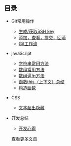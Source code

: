 ## 目录

* Git常用操作
    * [生成/获取SSH key](https://github.com/Alley23/Notes-li/blob/master/resource/SSH-set.md)
    * [添加，查看，提交，回滚](https://github.com/Alley23/Notes-li/blob/master/resource/git-base-operation.md)
    * [Git工作流](https://github.com/Alley23/Notes-li/blob/master/resource/gitflow.md)
* javaScript
    * [字符串常用方法](https://github.com/Alley23/Notes-li/blob/master/resource/string.md)
    * [数组常用方法](https://github.com/Alley23/Notes-li/blob/master/resource/array.md)
    * [数组遍历方法](https://github.com/Alley23/Notes-li/blob/master/resource/array-loop.md)
    * [函数this（上下文）总结](https://github.com/Alley23/Notes-li/blob/master/resource/this_zj.md)
    * [构造函数](https://github.com/Alley23/Notes-li/blob/master/resource/gz.md)
* CSS
    * [文本超出隐藏](https://github.com/Alley23/Notes-li/blob/master/resource/text-hide.md)

* 开发总结
    * [开发心得](https://github.com/Alley23/Notes-li/blob/master/resource/kfzj.md)
    









    [查看更多文章](https://alley23.github.io/)
